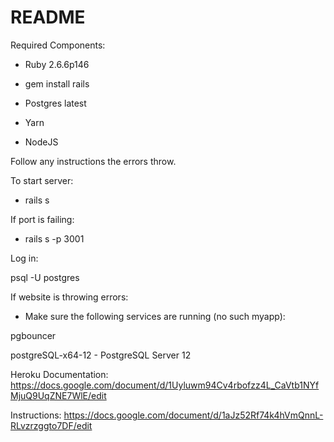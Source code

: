 # README

Required Components:

* Ruby 2.6.6p146

* gem install rails

* Postgres latest

* Yarn

* NodeJS

Follow any instructions the errors throw.

To start server:

* rails s

If port is failing:

* rails s -p 3001

Log in:

psql -U postgres

If website is throwing errors:

* Make sure the following services are running (no such myapp):

pgbouncer

postgreSQL-x64-12 - PostgreSQL Server 12

Heroku Documentation: https://docs.google.com/document/d/1Uyluwm94Cv4rbofzz4L_CaVtb1NYfMjuQ9UqZNE7WlE/edit

Instructions: https://docs.google.com/document/d/1aJz52Rf74k4hVmQnnL-RLvzrzggto7DF/edit
